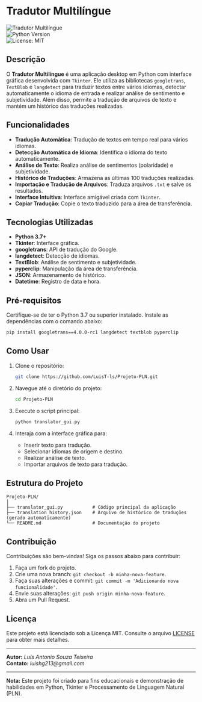 # Tradutor Multilíngue

![Tradutor Multilíngue](https://img.shields.io/badge/Tradutor-Multil%C3%ADngue-blue)  
![Python Version](https://img.shields.io/badge/Python-3.7%2B-green)  
![License: MIT](https://img.shields.io/badge/License-MIT-yellow)

## Descrição

O **Tradutor Multilíngue** é uma aplicação desktop em Python com interface gráfica desenvolvida com `Tkinter`. Ele utiliza as bibliotecas `googletrans`, `TextBlob` e `langdetect` para traduzir textos entre vários idiomas, detectar automaticamente o idioma de entrada e realizar análise de sentimento e subjetividade. Além disso, permite a tradução de arquivos de texto e mantém um histórico das traduções realizadas.

## Funcionalidades

- **Tradução Automática**: Tradução de textos em tempo real para vários idiomas.
- **Detecção Automática de Idioma**: Identifica o idioma do texto automaticamente.
- **Análise de Texto**: Realiza análise de sentimentos (polaridade) e subjetividade.
- **Histórico de Traduções**: Armazena as últimas 100 traduções realizadas.
- **Importação e Tradução de Arquivos**: Traduza arquivos `.txt` e salve os resultados.
- **Interface Intuitiva**: Interface amigável criada com `Tkinter`.
- **Copiar Tradução**: Copie o texto traduzido para a área de transferência.

## Tecnologias Utilizadas

- **Python 3.7+**
- **Tkinter**: Interface gráfica.
- **googletrans**: API de tradução do Google.
- **langdetect**: Detecção de idiomas.
- **TextBlob**: Análise de sentimento e subjetividade.
- **pyperclip**: Manipulação da área de transferência.
- **JSON**: Armazenamento de histórico.
- **Datetime**: Registro de data e hora.

## Pré-requisitos

Certifique-se de ter o Python 3.7 ou superior instalado. Instale as dependências com o comando abaixo:

```bash
pip install googletrans==4.0.0-rc1 langdetect textblob pyperclip
```

## Como Usar

1. Clone o repositório:

   ```bash
   git clone https://github.com/LuisT-ls/Projeto-PLN.git
   ```

2. Navegue até o diretório do projeto:

   ```bash
   cd Projeto-PLN
   ```

3. Execute o script principal:

   ```bash
   python translator_gui.py
   ```

4. Interaja com a interface gráfica para:
   - Inserir texto para tradução.
   - Selecionar idiomas de origem e destino.
   - Realizar análise de texto.
   - Importar arquivos de texto para tradução.

## Estrutura do Projeto

```
Projeto-PLN/
│
├── translator_gui.py           # Código principal da aplicação
├── translation_history.json    # Arquivo de histórico de traduções (gerado automaticamente)
└── README.md                   # Documentação do projeto
```

## Contribuição

Contribuições são bem-vindas! Siga os passos abaixo para contribuir:

1. Faça um fork do projeto.
2. Crie uma nova branch: `git checkout -b minha-nova-feature`.
3. Faça suas alterações e commit: `git commit -m 'Adicionando nova funcionalidade'`.
4. Envie suas alterações: `git push origin minha-nova-feature`.
5. Abra um Pull Request.

## Licença

Este projeto está licenciado sob a Licença MIT. Consulte o arquivo [LICENSE](LICENSE) para obter mais detalhes.

---

**Autor:** _Luís Antonio Souza Teixeira_  
**Contato:** _luishg213@gmail.com_

---

**Nota:** Este projeto foi criado para fins educacionais e demonstração de habilidades em Python, Tkinter e Processamento de Linguagem Natural (PLN).